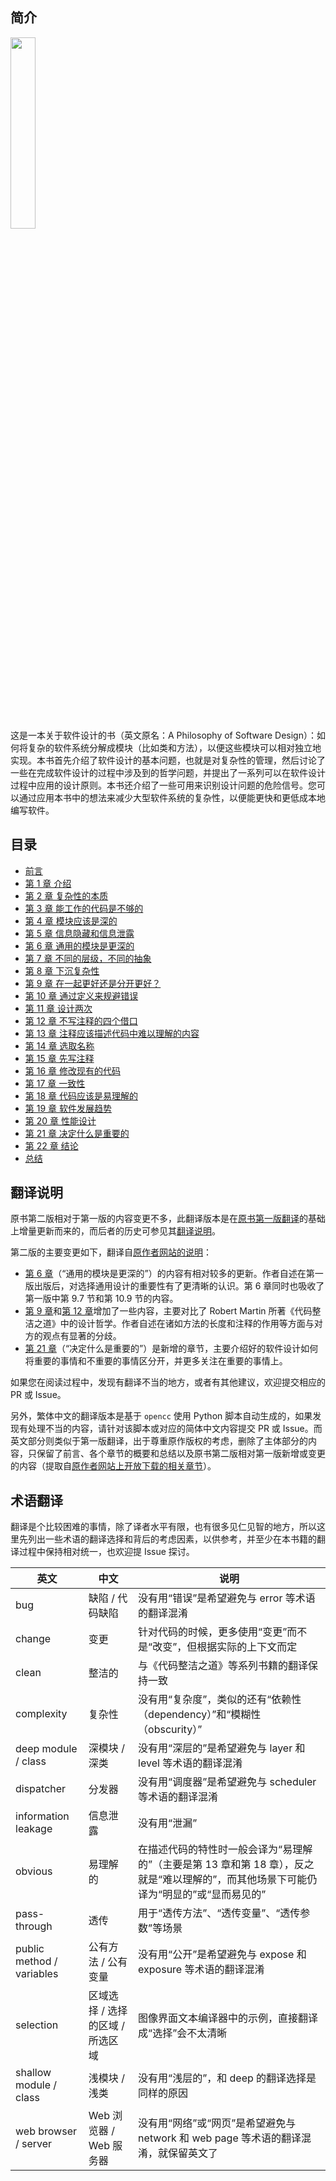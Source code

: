 ## 简介

<img src="./figures/cover.jpeg" style="width: 28%" />

这是一本关于软件设计的书（英文原名：A Philosophy of Software Design）：如何将复杂的软件系统分解成模块（比如类和方法），以便这些模块可以相对独立地实现。本书首先介绍了软件设计的基本问题，也就是对复杂性的管理，然后讨论了一些在完成软件设计的过程中涉及到的哲学问题，并提出了一系列可以在软件设计过程中应用的设计原则。本书还介绍了一些可用来识别设计问题的危险信号。您可以通过应用本书中的想法来减少大型软件系统的复杂性，以便能更快和更低成本地编写软件。

## 目录

- [前言](preface.md)
- [第 1 章 介绍](ch01.md)
- [第 2 章 复杂性的本质](ch02.md)
- [第 3 章 能工作的代码是不够的](ch03.md)
- [第 4 章 模块应该是深的](ch04.md)
- [第 5 章 信息隐藏和信息泄露](ch05.md)
- [第 6 章 通用的模块是更深的](ch06.md)
- [第 7 章 不同的层级，不同的抽象](ch07.md)
- [第 8 章 下沉复杂性](ch08.md)
- [第 9 章 在一起更好还是分开更好？](ch09.md)
- [第 10 章 通过定义来规避错误](ch10.md)
- [第 11 章 设计两次](ch11.md)
- [第 12 章 不写注释的四个借口](ch12.md)
- [第 13 章 注释应该描述代码中难以理解的内容](ch13.md)
- [第 14 章 选取名称](ch14.md)
- [第 15 章 先写注释](ch15.md)
- [第 16 章 修改现有的代码](ch16.md)
- [第 17 章 一致性](ch17.md)
- [第 18 章 代码应该是易理解的](ch18.md)
- [第 19 章 软件发展趋势](ch19.md)
- [第 20 章 性能设计](ch20.md)
- [第 21 章 决定什么是重要的](ch21.md)
- [第 22 章 结论](ch22.md)
- [总结](summary.md)

## 翻译说明

原书第二版相对于第一版的内容变更不多，此翻译版本是在[原书第一版翻译](https://github.com/yingang/aposd-zh)的基础上增量更新而来的，而后者的历史可参见其[翻译说明](https://github.com/yingang/aposd-zh/tree/main/docs#%E7%BF%BB%E8%AF%91%E8%AF%B4%E6%98%8E)。

第二版的主要变更如下，翻译自[原作者网站的说明](https://web.stanford.edu/~ouster/cgi-bin/book.php)：
- [第 6 章](ch06.md)（“通用的模块是更深的”）的内容有相对较多的更新。作者自述在第一版出版后，对选择通用设计的重要性有了更清晰的认识。第 6 章同时也吸收了第一版中第 9.7 节和第 10.9 节的内容。
- [第 9 章](ch09.md)和[第 12 章](ch12.md)增加了一些内容，主要对比了 Robert Martin 所著《代码整洁之道》中的设计哲学。作者自述在诸如方法的长度和注释的作用等方面与对方的观点有显著的分歧。
- [第 21 章](ch21.md)（“决定什么是重要的”）是新增的章节，主要介绍好的软件设计如何将重要的事情和不重要的事情区分开，并更多关注在重要的事情上。

如果您在阅读过程中，发现有翻译不当的地方，或者有其他建议，欢迎提交相应的 PR 或 Issue。

另外，繁体中文的翻译版本是基于 `opencc` 使用 Python 脚本自动生成的，如果发现有处理不当的内容，请针对该脚本或对应的简体中文内容提交 PR 或 Issue。而英文部分则类似于第一版翻译，出于尊重原作版权的考虑，删除了主体部分的内容，只保留了前言、各个章节的概要和总结以及原书第二版相对第一版新增或变更的内容（提取自[原作者网站上开放下载的相关章节](https://web.stanford.edu/~ouster/cgi-bin/aposd2ndEdExtract.pdf)）。

## 术语翻译

翻译是个比较困难的事情，除了译者水平有限，也有很多见仁见智的地方，所以这里先列出一些术语的翻译选择和背后的考虑因素，以供参考，并至少在本书籍的翻译过程中保持相对统一，也欢迎提 Issue 探讨。

|英文|中文|说明|
|-|-|-|
|bug|缺陷 / 代码缺陷|没有用“错误”是希望避免与 error 等术语的翻译混淆|
|change|变更|针对代码的时候，更多使用“变更”而不是“改变”，但根据实际的上下文而定|
|clean|整洁的|与《代码整洁之道》等系列书籍的翻译保持一致|
|complexity|复杂性|没有用“复杂度”，类似的还有“依赖性（dependency）”和“模糊性（obscurity）”|
|deep module / class|深模块 / 深类|没有用“深层的”是希望避免与 layer 和 level 等术语的翻译混淆|
|dispatcher|分发器|没有用“调度器”是希望避免与 scheduler 等术语的翻译混淆|
|information leakage|信息泄露|没有用“泄漏”|
|obvious|易理解的|在描述代码的特性时一般会译为“易理解的”（主要是第 13 章和第 18 章），反之就是“难以理解的”，而其他场景下可能仍译为“明显的”或“显而易见的”|
|pass-through|透传|用于“透传方法”、“透传变量”、“透传参数”等场景|
|public method / variables|公有方法 / 公有变量|没有用“公开”是希望避免与 expose 和 exposure 等术语的翻译混淆|
|selection|区域选择 / 选择的区域 / 所选区域|图像界面文本编译器中的示例，直接翻译成“选择”会不太清晰|
|shallow module / class|浅模块 / 浅类|没有用“浅层的”，和 deep 的翻译选择是同样的原因|
|web browser / server|Web 浏览器 / Web 服务器|没有用“网络”或“网页”是希望避免与 network 和 web page 等术语的翻译混淆，就保留英文了|
